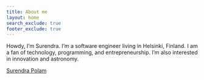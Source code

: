 ```yaml
---
title: About me
layout: home
search_exclude: true
footer_exclude: true
---
```



Howdy, I’m Surendra. I’m a software engineer living in Helsinki, Finland. I am a fan of technology, programming, and
entrepreneurship. I’m also interested in innovation and astronomy.

<div class="badge-base LI-profile-badge" data-locale="en_US" data-size="medium" data-theme="dark" data-type="VERTICAL" data-vanity="spolam" data-version="v1"><a class="badge-base__link LI-simple-link" href="https://fi.linkedin.com/in/spolam?trk=profile-badge">Surendra Polam</a></div>
